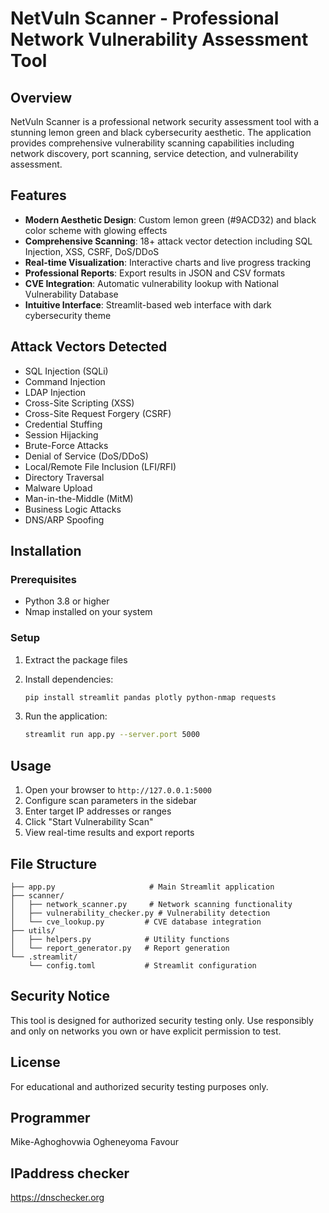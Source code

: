 # NetVuln Scanner - Professional Network Vulnerability Assessment Tool

## Overview
NetVuln Scanner is a professional network security assessment tool with a stunning lemon green and black cybersecurity aesthetic. The application provides comprehensive vulnerability scanning capabilities including network discovery, port scanning, service detection, and vulnerability assessment.

## Features
- **Modern Aesthetic Design**: Custom lemon green (#9ACD32) and black color scheme with glowing effects
- **Comprehensive Scanning**: 18+ attack vector detection including SQL Injection, XSS, CSRF, DoS/DDoS
- **Real-time Visualization**: Interactive charts and live progress tracking
- **Professional Reports**: Export results in JSON and CSV formats
- **CVE Integration**: Automatic vulnerability lookup with National Vulnerability Database
- **Intuitive Interface**: Streamlit-based web interface with dark cybersecurity theme

## Attack Vectors Detected
- SQL Injection (SQLi)
- Command Injection
- LDAP Injection
- Cross-Site Scripting (XSS)
- Cross-Site Request Forgery (CSRF)
- Credential Stuffing
- Session Hijacking
- Brute-Force Attacks
- Denial of Service (DoS/DDoS)
- Local/Remote File Inclusion (LFI/RFI)
- Directory Traversal
- Malware Upload
- Man-in-the-Middle (MitM)
- Business Logic Attacks
- DNS/ARP Spoofing

## Installation

### Prerequisites
- Python 3.8 or higher
- Nmap installed on your system

### Setup
1. Extract the package files
2. Install dependencies:
   ```bash
   pip install streamlit pandas plotly python-nmap requests
   ```

3. Run the application:
   ```bash
   streamlit run app.py --server.port 5000
   ```

## Usage
1. Open your browser to `http://127.0.0.1:5000`
2. Configure scan parameters in the sidebar
3. Enter target IP addresses or ranges
4. Click "Start Vulnerability Scan" 
5. View real-time results and export reports

## File Structure
```
├── app.py                     # Main Streamlit application
├── scanner/
│   ├── network_scanner.py     # Network scanning functionality
│   ├── vulnerability_checker.py # Vulnerability detection
│   └── cve_lookup.py         # CVE database integration
├── utils/
│   ├── helpers.py            # Utility functions
│   └── report_generator.py   # Report generation
└── .streamlit/
    └── config.toml           # Streamlit configuration
```

## Security Notice
This tool is designed for authorized security testing only. Use responsibly and only on networks you own or have explicit permission to test.

## License
For educational and authorized security testing purposes only.

## Programmer
Mike-Aghoghovwia Ogheneyoma Favour 

## IPaddress checker

https://dnschecker.org